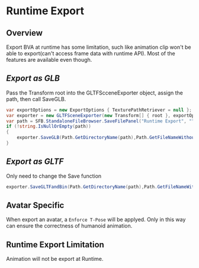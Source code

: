 # Runtime Export

## Overview

Export BVA at runtime has some limitation, such like animation clip won't be able to export(can't access frame data with runtime API). Most of the features are available even though.

## *Export as GLB*

Pass the Transform root into the GLTFScceneExporter object, assign the path, then call SaveGLB.

```csharp
var exportOptions = new ExportOptions { TexturePathRetriever = null };
var exporter = new GLTFSceneExporter(new Transform[] { root }, exportOptions);
var path = SFB.StandaloneFileBrowser.SaveFilePanel("Runtime Export", "", "RuntimeExport", "glb");
if (!string.IsNullOrEmpty(path))
{
    exporter.SaveGLB(Path.GetDirectoryName(path),Path.GetFileNameWithoutExtension(path));
}
```

## *Export as GLTF*

Only need to change the Save function

```csharp
exporter.SaveGLTFandBin(Path.GetDirectoryName(path),Path.GetFileNameWithoutExtension(path));
```

## Avatar Specific

When export an avatar, a `Enforce T-Pose` will be applyed. Only in this way can ensure the correctness of humanoid animation.

## Runtime Export Limitation

Animation will not be export at Runtime.


